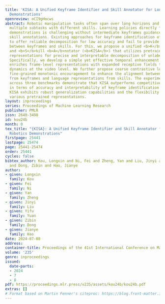 ```yaml
---
title: 'KISA: A Unified Keyframe Identifier and Skill Annotator for Long-Horizon Robotics
  Demonstrations'
openreview: oCI9gHocws
abstract: Robotic manipulation tasks often span over long horizons and encapsulate
  multiple subtasks with different skills. Learning policies directly from long-horizon
  demonstrations is challenging without intermediate keyframes guidance and corresponding
  skill annotations. Existing approaches for keyframe identification often struggle
  to offer reliable decomposition for low accuracy and fail to provide semantic relevance
  between keyframes and skills. For this, we propose a unified <b>K</b>eyframe <b>I</b>dentifier
  and <b>S</b>kill <b>A</b>notator (<b>KISA</b>) that utilizes pretrained visual-language
  representations for precise and interpretable decomposition of unlabeled demonstrations.
  Specifically, we develop a simple yet effective temporal enhancement module that
  enriches frame-level representations with expanded receptive fields to capture semantic
  dynamics at the video level. We further propose coarse contrastive learning and
  fine-grained monotonic encouragement to enhance the alignment between visual representations
  from keyframes and language representations from skills. The experimental results
  across three benchmarks demonstrate that KISA outperforms competitive baselines
  in terms of accuracy and interpretability of keyframe identification. Moreover,
  KISA exhibits robust generalization capabilities and the flexibility to incorporate
  various pretrained representations.
layout: inproceedings
series: Proceedings of Machine Learning Research
publisher: PMLR
issn: 2640-3498
id: kou24b
month: 0
tex_title: "{KISA}: A Unified Keyframe Identifier and Skill Annotator for Long-Horizon
  Robotics Demonstrations"
firstpage: 25441
lastpage: 25474
page: 25441-25474
order: 25441
cycles: false
bibtex_author: Kou, Longxin and Ni, Fei and Zheng, Yan and Liu, Jinyi and Yuan, Yifu
  and Dong, Zibin and Hao, Jianye
author:
- given: Longxin
  family: Kou
- given: Fei
  family: Ni
- given: Yan
  family: Zheng
- given: Jinyi
  family: Liu
- given: Yifu
  family: Yuan
- given: Zibin
  family: Dong
- given: Jianye
  family: Hao
date: 2024-07-08
address:
container-title: Proceedings of the 41st International Conference on Machine Learning
volume: '235'
genre: inproceedings
issued:
  date-parts:
  - 2024
  - 7
  - 8
pdf: https://proceedings.mlr.press/v235/assets/kou24b/kou24b.pdf
extras: []
# Format based on Martin Fenner's citeproc: https://blog.front-matter.io/posts/citeproc-yaml-for-bibliographies/
---
```


